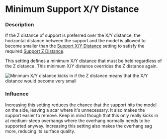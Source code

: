 Minimum Support X/Y Distance
====
### **Description**
If the Z distance of support is preferred over the X/Y distance, the horizontal distance between the support and the model is allowed to become smaller than the [Support X/Y Distance](support_xy_distance.md) setting to satisfy the required [Support Z Distance](support_z_distance.md).

This setting defines a minimum X/Y distance that must be held regardless of the Z distance. This minimum X/Y distance overrides the Z distance again.

![Minimum X/Y distance kicks in if the Z distance means that the X/Y distance would become very small](../images/support_z_overrides_xy.svg)

### **Influence**
Increasing this setting reduces the chance that the support hits the model on the side, leaving a scar where it's unnecessary. It also makes the support easier to remove. Keep in mind though that this only really kicks in at medium-steep overhangs where the overhang normally needs to be supported anyway. Increasing this setting also makes the overhang sag more, reducing its surface quality.